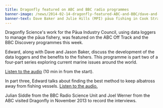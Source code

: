 ```yaml
---
title: Dragonfly featured on ABC and BBC radio programmes
banner-image: /news/2014-02-14-dragonfly-featured-ABC-and-BBC/dave-and-jules.jpg
banner-text: Dave Baker and Julie Hills (MPI) pāua fishing in Cook Strait
---
```

Dragonfly Science's work for the Pāua Industry Council, using data
loggers to manage the pāua fishery, was featured on the ABC Off Track
and the BBC Discovery programmes this week.

Edward, along with Dave and Jason Baker, discuss the development of
the data loggers and the benefits to the fishers. This programme is
part two of a four-part series exploring current marine issues around
the world.

<!--more-->

[Listen to the audio](http://www.abc.net.au/radionational/programs/offtrack/saving-the-ocean2c-part-2/5166828)
(10 min in from the start).

In part three, Edward talks about finding the best method to keep
albatross away from fishing vessels. [Listen to the
audio.](http://www.abc.net.au/radionational/programs/offtrack/saving-the-ocean2c-part-3/5168974)

Julian Siddle from the BBC Radio Science Unit and Joel Werner from the
ABC visited Dragonfly in November 2013 to record the interviews.
